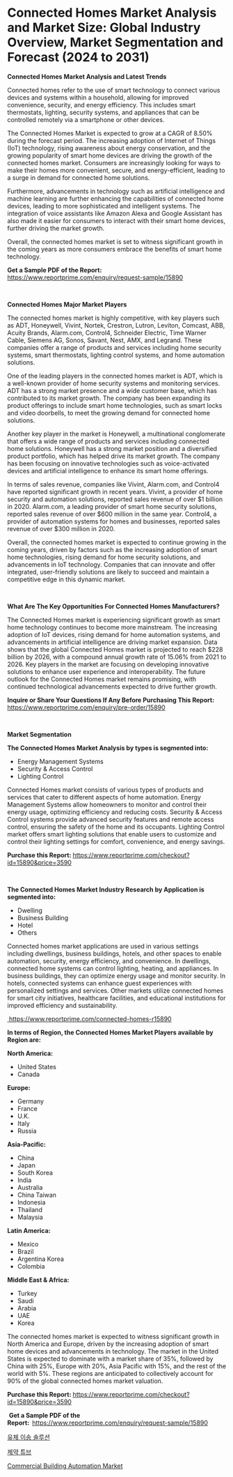 <p><h1>Connected Homes Market Analysis and Market Size: Global Industry Overview, Market Segmentation and Forecast (2024 to 2031)</h1></p><p><strong>Connected Homes Market Analysis and Latest Trends</strong></p>
<p><p>Connected homes refer to the use of smart technology to connect various devices and systems within a household, allowing for improved convenience, security, and energy efficiency. This includes smart thermostats, lighting, security systems, and appliances that can be controlled remotely via a smartphone or other devices.</p><p>The Connected Homes Market is expected to grow at a CAGR of 8.50% during the forecast period. The increasing adoption of Internet of Things (IoT) technology, rising awareness about energy conservation, and the growing popularity of smart home devices are driving the growth of the connected homes market. Consumers are increasingly looking for ways to make their homes more convenient, secure, and energy-efficient, leading to a surge in demand for connected home solutions.</p><p>Furthermore, advancements in technology such as artificial intelligence and machine learning are further enhancing the capabilities of connected home devices, leading to more sophisticated and intelligent systems. The integration of voice assistants like Amazon Alexa and Google Assistant has also made it easier for consumers to interact with their smart home devices, further driving the market growth.</p><p>Overall, the connected homes market is set to witness significant growth in the coming years as more consumers embrace the benefits of smart home technology.</p></p>
<p><strong>Get a Sample PDF of the Report:&nbsp;</strong> <a href="https://www.reportprime.com/enquiry/request-sample/15890">https://www.reportprime.com/enquiry/request-sample/15890</a></p>
<p>&nbsp;</p>
<p><strong>Connected Homes Major Market Players</strong></p>
<p><p>The connected homes market is highly competitive, with key players such as ADT, Honeywell, Vivint, Nortek, Crestron, Lutron, Leviton, Comcast, ABB, Acuity Brands, Alarm.com, Control4, Schneider Electric, Time Warner Cable, Siemens AG, Sonos, Savant, Nest, AMX, and Legrand. These companies offer a range of products and services including home security systems, smart thermostats, lighting control systems, and home automation solutions.</p><p>One of the leading players in the connected homes market is ADT, which is a well-known provider of home security systems and monitoring services. ADT has a strong market presence and a wide customer base, which has contributed to its market growth. The company has been expanding its product offerings to include smart home technologies, such as smart locks and video doorbells, to meet the growing demand for connected home solutions.</p><p>Another key player in the market is Honeywell, a multinational conglomerate that offers a wide range of products and services including connected home solutions. Honeywell has a strong market position and a diversified product portfolio, which has helped drive its market growth. The company has been focusing on innovative technologies such as voice-activated devices and artificial intelligence to enhance its smart home offerings.</p><p>In terms of sales revenue, companies like Vivint, Alarm.com, and Control4 have reported significant growth in recent years. Vivint, a provider of home security and automation solutions, reported sales revenue of over $1 billion in 2020. Alarm.com, a leading provider of smart home security solutions, reported sales revenue of over $600 million in the same year. Control4, a provider of automation systems for homes and businesses, reported sales revenue of over $300 million in 2020.</p><p>Overall, the connected homes market is expected to continue growing in the coming years, driven by factors such as the increasing adoption of smart home technologies, rising demand for home security solutions, and advancements in IoT technology. Companies that can innovate and offer integrated, user-friendly solutions are likely to succeed and maintain a competitive edge in this dynamic market.</p></p>
<p>&nbsp;</p>
<p><strong>What Are The Key Opportunities For Connected Homes Manufacturers?</strong></p>
<p><p>The Connected Homes market is experiencing significant growth as smart home technology continues to become more mainstream. The increasing adoption of IoT devices, rising demand for home automation systems, and advancements in artificial intelligence are driving market expansion. Data shows that the global Connected Homes market is projected to reach $228 billion by 2026, with a compound annual growth rate of 15.06% from 2021 to 2026. Key players in the market are focusing on developing innovative solutions to enhance user experience and interoperability. The future outlook for the Connected Homes market remains promising, with continued technological advancements expected to drive further growth.</p></p>
<p><strong>Inquire or Share Your Questions If Any Before Purchasing This Report:</strong> <a href="https://www.reportprime.com/enquiry/pre-order/15890">https://www.reportprime.com/enquiry/pre-order/15890</a></p>
<p>&nbsp;</p>
<p><strong>Market Segmentation</strong></p>
<p><strong>The Connected Homes Market Analysis by types is segmented into:</strong></p>
<p><ul><li>Energy Management Systems</li><li>Security & Access Control</li><li>Lighting Control</li></ul></p>
<p><p>Connected Homes market consists of various types of products and services that cater to different aspects of home automation. Energy Management Systems allow homeowners to monitor and control their energy usage, optimizing efficiency and reducing costs. Security & Access Control systems provide advanced security features and remote access control, ensuring the safety of the home and its occupants. Lighting Control market offers smart lighting solutions that enable users to customize and control their lighting settings for comfort, convenience, and energy savings.</p></p>
<p><strong>Purchase this Report:&nbsp;</strong><a href="https://www.reportprime.com/checkout?id=15890&price=3590">https://www.reportprime.com/checkout?id=15890&price=3590</a></p>
<p>&nbsp;</p>
<p><strong>The Connected Homes Market Industry Research by Application is segmented into:</strong></p>
<p><ul><li>Dwelling</li><li>Business Building</li><li>Hotel</li><li>Others</li></ul></p>
<p><p>Connected homes market applications are used in various settings including dwellings, business buildings, hotels, and other spaces to enable automation, security, energy efficiency, and convenience. In dwellings, connected home systems can control lighting, heating, and appliances. In business buildings, they can optimize energy usage and monitor security. In hotels, connected systems can enhance guest experiences with personalized settings and services. Other markets utilize connected homes for smart city initiatives, healthcare facilities, and educational institutions for improved efficiency and sustainability.</p></p>
<p><a href="https://www.reportprime.com/connected-homes-r15890">&nbsp;https://www.reportprime.com/connected-homes-r15890</a></p>
<p><strong>In terms of Region, the Connected Homes Market Players available by Region are:</strong></p>
<p>
    <p> <strong> North America: </strong>
        <ul>
            <li>United States</li>
            <li>Canada</li>
        </ul>
        </p> 
    <p> <strong> Europe: </strong>
        <ul>
            <li>Germany</li>
            <li>France</li>
            <li>U.K.</li>
            <li>Italy</li>
            <li>Russia</li>
        </ul>
        </p> 
    <p> <strong> Asia-Pacific: </strong>
        <ul>
            <li>China</li>
            <li>Japan</li>
            <li>South Korea</li>
            <li>India</li>
            <li>Australia</li>
            <li>China Taiwan</li>
            <li>Indonesia</li>
            <li>Thailand</li>
            <li>Malaysia</li>
        </ul>
        </p> 
    <p> <strong> Latin America: </strong>
        <ul>
            <li>Mexico</li>
            <li>Brazil</li>
            <li>Argentina Korea</li>
            <li>Colombia</li>
        </ul>
        </p> 
    <p> <strong> Middle East & Africa: </strong>
        <ul>
            <li>Turkey</li>
            <li>Saudi</li>
            <li>Arabia</li>
            <li>UAE</li>
            <li>Korea</li>
        </ul>
    </p>
    </p>
<p><p>The connected homes market is expected to witness significant growth in North America and Europe, driven by the increasing adoption of smart home devices and advancements in technology. The market in the United States is expected to dominate with a market share of 35%, followed by China with 25%, Europe with 20%, Asia Pacific with 15%, and the rest of the world with 5%. These regions are anticipated to collectively account for 90% of the global connected homes market valuation.</p></p>
<p><strong>Purchase this Report: </strong><a href="https://www.reportprime.com/checkout?id=15890&price=3590">https://www.reportprime.com/checkout?id=15890&price=3590</a></p>
<p>&nbsp;<strong>Get a Sample PDF of the Report:&nbsp;&nbsp;</strong><a href="https://www.reportprime.com/enquiry/request-sample/15890">https://www.reportprime.com/enquiry/request-sample/15890</a></p>
<p><strong></strong></p>
<p><p><a href="https://medium.com/@wheelgg5674537/%EC%9C%A0%EC%B2%B4-%EC%9D%B4%EC%86%A1-%EC%86%94%EB%A3%A8%EC%85%98-%EC%8B%9C%EC%9E%A5-%EB%B6%84%EC%84%9D-%EA%B8%80%EB%A1%9C%EB%B2%8C-%EC%82%B0%EC%97%85-%EC%A0%84%EB%A7%9D-%EB%B0%8F-%EC%98%88%EC%B8%A1-2024%EB%85%84%EB%B6%80%ED%84%B0-2031%EB%85%84-9489fa7a8cf3">유체 이송 솔루션</a></p><p><a href="https://medium.com/@londonacobson5656/2024%EB%85%84%EB%B6%80%ED%84%B0-2031%EB%85%84%EA%B9%8C%EC%A7%80%EC%9D%98-%EA%B8%B0%EA%B0%84%EC%9D%84-%EC%9C%84%ED%95%9C-%EC%A0%9C%EC%95%BD-%EA%B4%80%EB%A0%A8-%EA%B4%80%EB%A1%9C-%EC%8B%9C%EC%9E%A5-%EB%B6%84%EC%84%9D-%EB%B0%8F-%ED%81%AC%EA%B8%B0-%EC%98%88%EC%B8%A1-8a3b373cbf11">제약 튜브</a></p><p><a href="https://github.com/NorbertYates/Market-Research-Report-List-4/blob/main/commercial-building-automation-market.md">Commercial Building Automation Market</a></p></p>